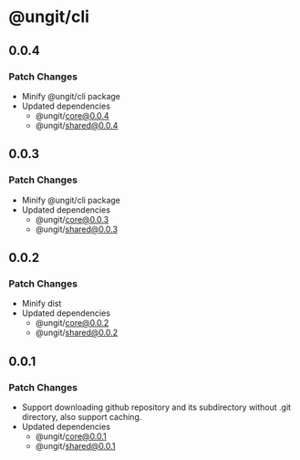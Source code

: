 # @ungit/cli

## 0.0.4

### Patch Changes

- Minify @ungit/cli package
- Updated dependencies
  - @ungit/core@0.0.4
  - @ungit/shared@0.0.4

## 0.0.3

### Patch Changes

- Minify @ungit/cli package
- Updated dependencies
  - @ungit/core@0.0.3
  - @ungit/shared@0.0.3

## 0.0.2

### Patch Changes

- Minify dist
- Updated dependencies
  - @ungit/core@0.0.2
  - @ungit/shared@0.0.2

## 0.0.1

### Patch Changes

- Support downloading github repository and its subdirectory without .git directory, also support caching.
- Updated dependencies
  - @ungit/core@0.0.1
  - @ungit/shared@0.0.1
